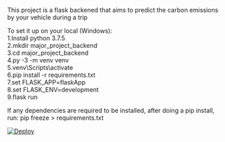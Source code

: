 This project is a flask backened that aims to predict the carbon emissions by your vehicle during a trip  

To set it up on your local (Windows):  
  1.Install python 3.7.5  
  2.mkdir major_project_backend  
  3.cd major_project_backend  
  4.py -3 -m venv venv  
  5.venv\Scripts\activate  
  6.pip install -r requirements.txt  
  7.set FLASK_APP=flaskApp  
  8.set FLASK_ENV=development  
  9.flask run  
  
If any dependencies are required to be installed, after doing a pip install, run: pip freeze > requirements.txt

[![Deploy](https://www.herokucdn.com/deploy/button.svg)](https://heroku.com/deploy?template=https://github.com/svensevenslow/vehichle-carbon-emission-backend/tree/testButton/flaskApp)
